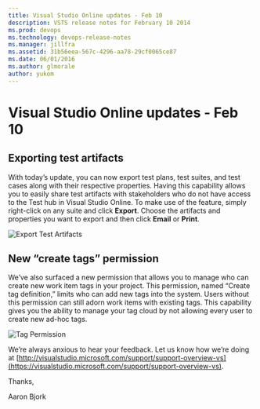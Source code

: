 ```yaml
---
title: Visual Studio Online updates - Feb 10
description: VSTS release notes for February 10 2014
ms.prod: devops
ms.technology: devops-release-notes
ms.manager: jillfra
ms.assetid: 31b56eea-567c-4296-aa78-29cf0065ce87
ms.date: 06/01/2016
ms.author: glmorale
author: yukom
---
```


# Visual Studio Online updates - Feb 10

## Exporting test artifacts

With today’s update, you can now export test plans, test suites, and test cases along with their respective properties. Having this capability allows you to easily share test artifacts with stakeholders who do not have access to the Test hub in Visual Studio Online. To make use of the feature, simply right-click on any suite and click **Export**. Choose the artifacts and properties you want to export and then click **Email** or **Print**.

![Export Test Artifacts](_img/2_10_01.png)

## New “create tags” permission

We’ve also surfaced a new permission that allows you to manage who can create new work item tags in your project. This permission, named “Create tag definition,” limits who can add new tags into the system. Users without this permission can still adorn work items with existing tags. This capability gives you the ability to manage your tag cloud by not allowing every user to create new ad-hoc tags.

![Tag Permission](_img/2_10_02.png)

We’re always anxious to hear your feedback. Let us know how we’re doing at [http://visualstudio.microsoft.com/support/support-overview-vs](https://visualstudio.microsoft.com/support/support-overview-vs).

Thanks,

Aaron Bjork
